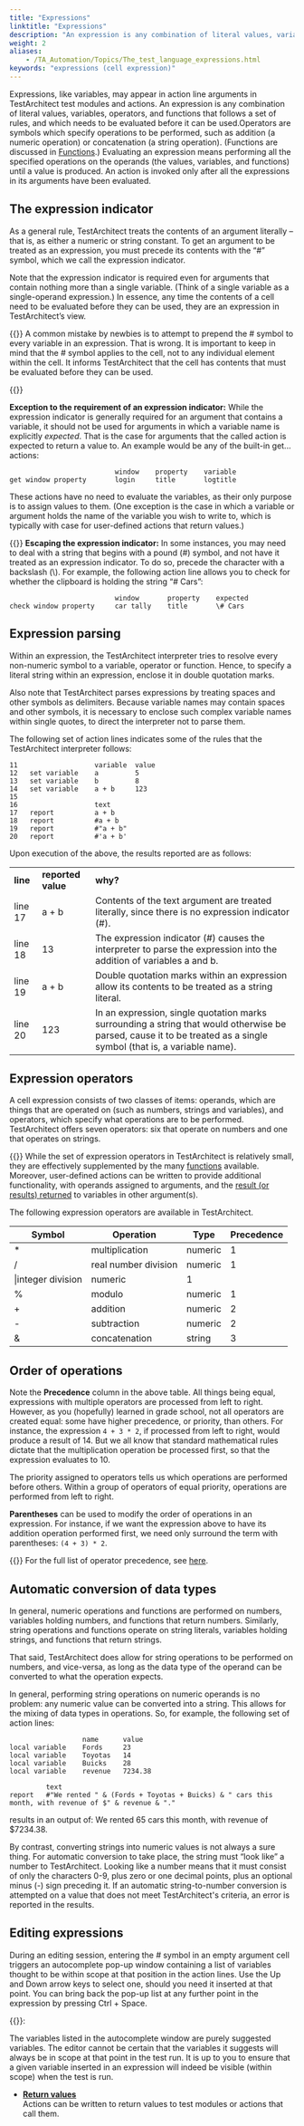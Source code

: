 ```yaml
--- 
title: "Expressions"
linktitle: "Expressions"
description: "An expression is any combination of literal values, variables, operators, and functions that follows a set of rules, and which needs to be evaluated before it can be used."
weight: 2
aliases: 
    - /TA_Automation/Topics/The_test_language_expressions.html
keywords: "expressions (cell expression)"
---
```


Expressions, like variables, may appear in action line arguments in TestArchitect test modules and actions. An expression is any combination of literal values, variables, operators, and functions that follows a set of rules, and which needs to be evaluated before it can be used.Operators are symbols which specify operations to be performed, such as addition \(a numeric operation\) or concatenation \(a string operation\). \(Functions are discussed in [Functions](/TA_Automation/Topics/The_test_language_functions.html).\) Evaluating an expression means performing all the specified operations on the operands \(the values, variables, and functions\) until a value is produced. An action is invoked only after all the expressions in its arguments have been evaluated.

## The expression indicator

As a general rule, TestArchitect treats the contents of an argument literally – that is, as either a numeric or string constant. To get an argument to be treated as an expression, you must precede its contents with the “\#” symbol, which we call the expression indicator.

Note that the expression indicator is required even for arguments that contain nothing more than a single variable. \(Think of a single variable as a single-operand expression.\) In essence, any time the contents of a cell need to be evaluated before they can be used, they are an expression in TestArchitect’s view.

{{<tip>}} A common mistake by newbies is to attempt to prepend the \# symbol to every variable in an expression. That is wrong. It is important to keep in mind that the \# symbol applies to the cell, not to any individual element within the cell. It informs TestArchitect that the cell has contents that must be evaluated before they can be used.

{{<caution>}}

**Exception to the requirement of an expression indicator:** While the expression indicator is generally required for an argument that contains a variable, it should not be used for arguments in which a variable name is explicitly *expected*. That is the case for arguments that the called action is expected to return a value to. An example would be any of the built-in get... actions:

```
                          window    property    variable
get window property       login     title       logtitle
```

These actions have no need to evaluate the variables, as their only purpose is to assign values to them. \(One exception is the case in which a variable or argument holds the name of the variable you wish to write to, which is typically with case for user-defined actions that return values.\)

{{<important>}} **Escaping the expression indicator:** In some instances, you may need to deal with a string that begins with a pound \(\#\) symbol, and not have it treated as an expression indicator. To do so, precede the character with a backslash \(\\\). For example, the following action line allows you to check for whether the clipboard is holding the string “\# Cars”:

```
                          window       property    expected
check window property     car tally    title       \# Cars
```

## Expression parsing

Within an expression, the TestArchitect interpreter tries to resolve every non-numeric symbol to a variable, operator or function. Hence, to specify a literal string within an expression, enclose it in double quotation marks.

Also note that TestArchitect parses expressions by treating spaces and other symbols as delimiters. Because variable names may contain spaces and other symbols, it is necessary to enclose such complex variable names within single quotes, to direct the interpreter not to parse them.

The following set of action lines indicates some of the rules that the TestArchitect interpreter follows:

```
11                   variable  value
12   set variable    a         5
13   set variable    b         8
14   set variable    a + b     123
15
16                   text
17   report          a + b        
18   report          #a + b
19   report          #"a + b"
20   report          #'a + b'
```

Upon execution of the above, the results reported are as follows:

||||
|------|------|------|
|**line**|**reported value**|**why?**|
|line 17|a + b|Contents of the text argument are treated literally, since there is no expression indicator \(\#\).|
|line 18|13|The expression indicator \(\#\) causes the interpreter to parse the expression into the addition of variables a and b.|
|line 19|a + b|Double quotation marks within an expression allow its contents to be treated as a string literal.|
|line 20|123|In an expression, single quotation marks surrounding a string that would otherwise be parsed, cause it to be treated as a single symbol \(that is, a variable name\).|

## Expression operators

A cell expression consists of two classes of items: operands, which are things that are operated on \(such as numbers, strings and variables\), and operators, which specify what operations are to be performed. TestArchitect offers seven operators: six that operate on numbers and one that operates on strings.

{{<note>}} While the set of expression operators in TestArchitect is relatively small, they are effectively supplemented by the many [functions](/TA_Automation/Topics/The_test_language_functions.html) available. Moreover, user-defined actions can be written to provide additional functionality, with operands assigned to arguments, and the [result \(or results\) returned](/TA_Tutorials/Topics/Return_values.html) to variables in other argument\(s\).

The following expression operators are available in TestArchitect.

|Symbol|Operation|Type|Precedence|
|------|---------|----|----------|
|\*|multiplication|numeric|1|
|/|real number division|numeric|1|
|\\|integer division|numeric|1|
|%|modulo|numeric|1|
|+|addition|numeric|2|
|-|subtraction|numeric|2|
|&|concatenation|string|3|

## Order of operations

Note the **Precedence** column in the above table. All things being equal, expressions with multiple operators are processed from left to right. However, as you \(hopefully\) learned in grade school, not all operators are created equal: some have higher precedence, or priority, than others. For instance, the expression `4 + 3 * 2`, if processed from left to right, would produce a result of 14. But we all know that standard mathematical rules dictate that the multiplication operation be processed first, so that the expression evaluates to 10.

The priority assigned to operators tells us which operations are performed before others. Within a group of operators of equal priority, operations are performed from left to right.

**Parentheses** can be used to modify the order of operations in an expression. For instance, if we want the expression above to have its addition operation performed first, we need only surround the term with parentheses: `(4 + 3) * 2`.

{{<note>}} For the full list of operator precedence, see [here](/TA_Automation/Topics/aut_operator_precedence.html).

## Automatic conversion of data types

In general, numeric operations and functions are performed on numbers, variables holding numbers, and functions that return numbers. Similarly, string operations and functions operate on string literals, variables holding strings, and functions that return strings.

That said, TestArchitect does allow for string operations to be performed on numbers, and vice-versa, as long as the data type of the operand can be converted to what the operation expects.

In general, performing string operations on numeric operands is no problem: any numeric value can be converted into a string. This allows for the mixing of data types in operations. So, for example, the following set of action lines:

```
                  name      value
local variable    Fords     23
local variable    Toyotas   14
local variable    Buicks    28
local variable    revenue   7234.38
		
         text	
report   #"We rented " & (Fords + Toyotas + Buicks) & " cars this month, with revenue of $" & revenue & "."	
```

results in an output of: We rented 65 cars this month, with revenue of $7234.38.

By contrast, converting strings into numeric values is not always a sure thing. For automatic conversion to take place, the string must “look like” a number to TestArchitect. Looking like a number means that it must consist of only the characters 0-9, plus zero or one decimal points, plus an optional minus \(-\) sign preceding it. If an automatic string-to-number conversion is attempted on a value that does not meet TestArchitect's criteria, an error is reported in the results.

## Editing expressions

During an editing session, entering the *\#* symbol in an empty argument cell triggers an autocomplete pop-up window containing a list of variables thought to be within scope at that position in the action lines. Use the Up and Down arrow keys to select one, should you need it inserted at that point. You can bring back the pop-up list at any further point in the expression by pressing Ctrl + Space.

{{<caution>}}:

The variables listed in the autocomplete window are purely suggested variables. The editor cannot be certain that the variables it suggests will always be in scope at that point in the test run. It is up to you to ensure that a given variable inserted in an expression will indeed be visible \(within scope\) when the test is run.

-   **[Return values](/TA_Tutorials/Topics/Return_values.html)**  
Actions can be written to return values to test modules or actions that call them.




